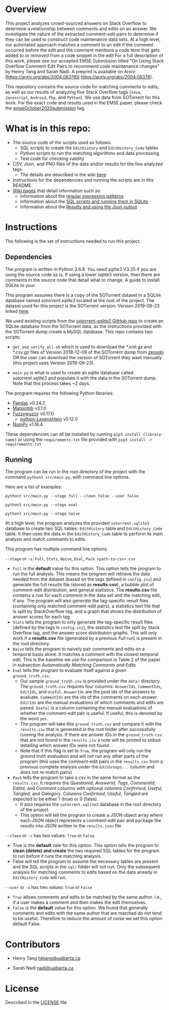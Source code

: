 # Overview
This project analyzes crowd-sourced answers on Stack Overflow to determine a relationship between comments and edits on an answer. 
We investigate the nature of the extracted comment-edit pairs to determine if they can be used to construct code maintenance data sets.
At a high level, our automated approach matches a comment to an edit if the comment occurred before the edit and the comment mentions a code term that gets added to or removed from a code snippet in the edit 
For a full description of this work, please see our accepted EMSE Submission titled "On Using Stack Overflow Comment-Edit Pairs to recommend code maintenance changes" by Henry Tang and Sarah Nadi. A preprint is available on Arxiv: [https://arxiv.org/abs/2004.08378]( https://arxiv.org/abs/2004.08378).

This repository contains the source code for matching comments to edits, as well as our results of analyzing five Stack Overflow tags (`Java`, `Javascript`, `Android`, `Php`, and `Python`). We use data from SOTorrent for this work. For the exact code and results used in the EMSE paper, please check the [emseOctober2020submission](https://github.com/ualberta-smr/SOCommentEditsMapping/tree/emseOctober2020submission) tag.


# What is in this repo:

* The source code of the scripts used as follows:
    * SQL scripts to create the `EditHistory` and `EditHistory_Code` tables
    * Python scripts to run the matching algorithms and data processing
    * Test code for checking validity
* CSV, Json, and PNG files of the data and/or results for the five analyzed tags
    * The details are described in the wiki [here](https://github.com/ualberta-smr/SOCommentEditsMapping/wiki/Data-directory)
* Instructions for the dependencies and running the scripts are in this README
* [Wiki pages](https://github.com/ualberta-smr/SOCommentEditsMapping/wiki) that detail information such as:
    * Information about the [regular expression patterns](https://github.com/ualberta-smr/SOCommentEditsMapping/wiki/Regex-Patterns)
    * Information about the [SQL scripts and running them in SQLite](https://github.com/ualberta-smr/SOCommentEditsMapping/wiki/SQL-Scripts-and-Importing)
    * Information about the [Results and using the Json output](https://github.com/ualberta-smr/SOCommentEditsMapping/wiki/Results)


# Instructions
The following is the set of instructions needed to run this project.

## Dependencies
The program is written in Python 3.6.8. You need sqlite3 V3.25 if you are using the source code as is. 
If using a lower sqlite3 version, then there are comments in the source code that detail what to change.
A guide to install SQLite to your 

This program assumes there is a copy of the SOTorrent dataset in a SQLite database named *sotorrent.sqlite3* located at the root of the project. The dataset used for this project is the SOTorrent version: Version 2019-09-23 linked [here](https://zenodo.org/record/3460115).

We used existing scripts from the [sotorrent-sqlite3 GitHub repo](https://github.com/awwong1/sotorrent-sqlite3) to create an SQLite database from the SOTorrent data, as the instructions provided with the SOTorrent dump create a MySQL database. This repo contains two scripts: 

* `get_and_verify_all.sh` which is used to download the *.xml.gz and *.csv.gz files of Version 2018-12-09 of the SOTorrent dump from [zenodo](https://zenodo.org/record/3460115) OR the user can download the version of SOTorrent they want manually (this project uses Version 2019-09-23). 

* `main.py` is what is used to create an sqlite database called *sotorrent.sqlite3* and populate it with the data in the SOTorrent dump. Note that this process takes ~2 days.

The program requires the following Python libraries:
* [Pandas](https://pandas.pydata.org/) v0.24.2
* [Matplotlib](https://matplotlib.org/) v3.1.0
* [Fuzzywuzzy](https://github.com/seatgeek/fuzzywuzzy) v0.17.0
    * [python-Levenshtein]() v0.12.0
* [NumPy](https://numpy.org/) v1.16.4

These dependencies can all be installed by running `pip3 install [library-name]` or using the `requirements.txt` file provided with `pip3 install -r requirements.txt`

## Running
The program can be run in the root directory of the project with the command `python3 src/main.py`, with command line options.

Here are a list of examples:
 ```
 python3 src/main.py --stage full --clean false --user false
 
 python3 src/main.py --stage eval
 
 python3 src/main.py --stage naive
```

At a high level, the program analyzes the provided `sotorrent.sqlite3` database to create two SQL tables: `EditHistory` table and  `EditHistory_Code` table. It then uses the data in the `EditHistory_Code` table to perform its main analysis and match comments to edits.

This program has multiple command line options:

`--stage` or `-s`: `Full`, `Stats`, `Naive`, `Eval`, `Pack <path-to-csv>.csv`
* `Full` is the **default** value for this option. This option tells the program to run the full analysis. This means the program will retrieve the data needed from the dataset (based on the tags defined in `config.ini`) and generate the full results file (stored as **results.csv**), a bubble plot of comment-edit distribution, and general statistics. The **results.csv** file contains a row for each comment in the data set and the matching edit, if any. The program will also generate the tag-specific result files (containing only matched comment-edit pairs), a statistics text file that is split by StackOverflow tag, and a graph that shows the distribution of answer scores for each tag.
* `Stats` tells the program to only generate the tag-specific result files (defined by the tags in `config.ini`), the statistics text file split by Stack Overflow tag, and the answer score distribution graphs. This will only work if a **results.csv** file (generated by a previous *Full* run) is present in the root directory.
* `Naive` tells the program to naively pair comments and edits on a temporal basis alone. It matches a comment with the closest temporal edit. This is the baseline we use for comparison in Table 2 of the paper in subsection *Automatically Matching Comments and Edits*
* `Eval` tells the program to evaluate itself against a given `ground_truth.csv`. 
    * Our sample `ground_truth.csv` is provided under the `data/` directory. The `ground_truth.csv` requires four columns: `AnswerIds`, `CommentIds`, `EditIds`, and `Useful`. `AnswerIds` are the post ids of the answers to evaluate. `CommentIds` are the ids of the comments on each answer. `EditIds` are the manual evaluations of which comments and edits are paired. `Useful` is a column containing the manual evaluations of whether the comment-edit pair is useful. If useful, this is denoted by the word `yes`. 
    * The program will take this `ground_truth.csv` and compare it with the `results.csv` that is generated in the root folder after successfully running the analysis. If there are answer IDs in the `ground_truth.csv` that are not found in the `results.csv` a note will be printed to stdout detailing which answer IDs were not found. 
    * Note that if this flag is set to `True`, the program will only run the ground truth evaluation and will not run any other parts of the program (this uses the comment-edit pairs in the `results.csv` from a previous complete analysis under the `EditGroups...` column and does not re-match pairs)
* `Pack` tells the program to take a csv in the same format as the `results.csv`. It requires the *QuestionId*, *AnswerId*, *Tags*, *CommentId*, *EditId*, and *Comment* columns with optional columns *Confirmed*, *Useful*, *Tangled*, and *Category*. Columns *Confirmed*, *Useful*, *Tangled* are expected to be either 1 (true) or 0 (false). 
  * It also requires the `sotorrent.sqlite3` database in the root directory of the project.
  * This option will tell the program to create a JSON object array where each JSON object represents a comment-edit pair and package the results into JSON written to the `results.json` file

`--clean` or `-c` has two values: `True` or `False`
* True is the **default** vale for this option. This option tells the program to **clean (delete) and create** the two required SQL tables for the program to run before it runs the matching analysis.
* False will tell the program to assume the necessary tables are present and the SQL scripts in the `sql/` folder will not run. Only the subsequent analysis for matching comments to edits based on the data already in `EditHistory_Code` will run.

`--user` or `-u` has two values: `True` or `False`
* `True` allows comments and edits to be matched by the same author. i.e., if a user makes a comment and then makes the edit themselves. 
* `False` is the **default** value for this option. We found that generally comments and edits with the same author that are matched do not tend to be useful. Therefore to reduce the amount of noise we set this option default False.

# Contributors

* Henry Tang <hktang@ualberta.ca>

* Sarah Nadi <nadi@ualberta.ca>

# License
Described in the [LICENSE](https://github.com/ualberta-smr/SOCommentEditsMapping/blob/master/LICENSE) file 
